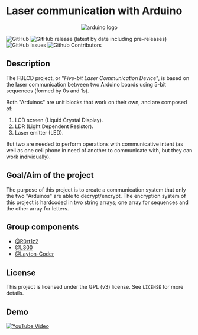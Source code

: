 # Laser communication with Arduino
<p align="center">
  <img src="https://servicios.sawers.com.bo/wp-content/uploads/2017/08/arduino-logo-01.png" alt="arduino logo"/>
</p>

![GitHub](https://img.shields.io/github/license/FBLCD/laser_comm_arduino)
![GitHub release (latest by date including pre-releases)](https://img.shields.io/github/v/release/FBLCD/laser_comm_arduino?include_prereleases)
![GitHub Issues](https://img.shields.io/bitbucket/issues-raw/FBLCD/laser_comm_arduino?color=red)
![Github Contributors](https://img.shields.io/github/contributors/FBLCD/laser_comm_arduino)

## Description
The FBLCD project, or "_Five-bit Laser Communication Device_", is based on the laser communication between two Arduino boards using 5-bit sequences (formed by 0s and 1s).

Both "Arduinos" are unit blocks that work on their own, and are composed of:
1. LCD screen (Liquid Crystal Display).
2. LDR (Light Dependent Resistor).
1. Laser emitter (LED).

But two are needed to perform operations with communicative intent (as well as one cell phone in need of another to communicate with, but they can work individually).

## Goal/Aim of the project

The purpose of this project is to create a communication system that only the two "Arduinos" are able to decrypt/encrypt. The encryption system of this project is hardcoded in two string arrays; one array for sequences and the other array for letters.

## Group components

* [@R0rt1z2](https://github.com/R0rt1z2)
* [@L300](https://github.com/L303)
* [@Layton-Coder](https://github.com/Layton-Coder)

## License
This project is licensed under the GPL (v3) license. See `LICENSE` for more details.

## Demo
[![YouTube Video](https://img.youtube.com/vi/mFr5Op0D4II/0.jpg)](https://www.youtube.com/watch?v=mFr5Op0D4II)

